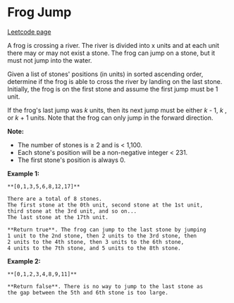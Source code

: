 # Frog Jump
[Leetcode page](https://leetcode.com/problems/frog-jump/description)

A frog is crossing a river. The river is divided into x units and at each unit
there may or may not exist a stone. The frog can jump on a stone, but it must
not jump into the water.

Given a list of stones' positions (in units) in sorted ascending order,
determine if the frog is able to cross the river by landing on the last stone.
Initially, the frog is on the first stone and assume the first jump must be 1
unit.

If the frog's last jump was _k_ units, then its next jump must be either _k_
\- 1, _k_ , or _k_ \+ 1 units. Note that the frog can only jump in the forward
direction.

**Note:**

  * The number of stones is ≥ 2 and is < 1,100.
  * Each stone's position will be a non-negative integer < 231.
  * The first stone's position is always 0.

**Example 1:**

    
    
    **[0,1,3,5,6,8,12,17]**
    
    There are a total of 8 stones.
    The first stone at the 0th unit, second stone at the 1st unit,
    third stone at the 3rd unit, and so on...
    The last stone at the 17th unit.
    
    **Return true**. The frog can jump to the last stone by jumping 
    1 unit to the 2nd stone, then 2 units to the 3rd stone, then 
    2 units to the 4th stone, then 3 units to the 6th stone, 
    4 units to the 7th stone, and 5 units to the 8th stone.
    

**Example 2:**

    
    
    **[0,1,2,3,4,8,9,11]**
    
    **Return false**. There is no way to jump to the last stone as 
    the gap between the 5th and 6th stone is too large.
    


